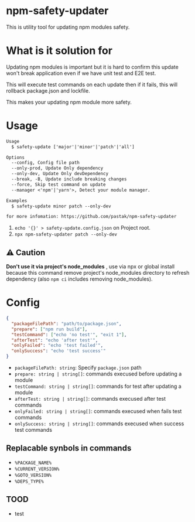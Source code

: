 # npm-safety-updater

This is utility tool for updating npm modules safety.

# What is it solution for

Updating npm modules is important but it is hard to confirm this update won't break application even if we have unit test and E2E test.

This will execute test commands on each update then if it fails, this will rollback package.json and lockfile.

This makes your updating npm module more safety.

# Usage

```txt
Usage
  $ safety-update ['major'|'minor'|'patch'|'all']

Options
  --config, Config file path
  --only-prod, Update Only dependency
  --only-dev, Update Only devDependency
  --break, -B, Update include breaking changes
  --force, Skip test command on update
  --manager <'npm'|'yarn'>, Detect your module manager.

Examples
  $ safety-update minor patch --only-dev

for more infomation: https://github.com/pastak/npm-safety-updater
```

1. `echo '{}' > safety-update.config.json` on Project root.
2. `npx npm-safety-updater patch --only-dev`

## ⚠️ Caution

**Don't use it via project's node_modules** , use via npx or global install because this command remove project's node_modules directory to refresh dependency (also `npm ci` includes removing node_modules).

# Config

```json
{
  "packageFilePath": "path/to/package.json",
  "prepare": ["npm run build"],
  "testCommand": ["echo 'no test'", "exit 1"],
  "afterTest": "echo 'after test'",
  "onlyFailed": "echo 'test failed'",
  "onlySuccess": "echo 'test success'"
}
```

- `packageFilePath: string`: Specify `package.json` path
- `prepare: string | string[]`: commands execused before updating a module
- `testCommand: string | string[]`: commands for test after updating a module
- `afterTest: string | string[]`: commands execused after test commands
- `onlyFailed: string | string[]`: commands execused when fails test commands
- `onlySuccess: string | string[]`: commands execused when success test commands

## Replacable synbols in commands

- `%PACKAGE_NAME%`
- `%CURRENT_VERSION%`
- `%GOTO_VERSION%`
- `%DEPS_TYPE%`

## TOOD

- test

